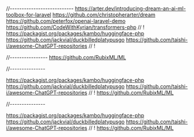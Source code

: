 //---------------------------
https://arter.dev/introducing-dream-an-ai-ml-toolbox-for-laravel
https://github.com/christopherarter/dream
https://github.com/peterfox/openai-laravel-demo
https://github.com/CodeWithKyrian/transformers-php // !
https://packagist.org/packages/kambo/huggingface-php
https://github.com/jackvial/duckbilledplatypusgo
https://github.com/taishi-i/awesome-ChatGPT-repositories   // !

//----------------
https://github.com/RubixML/ML


//---------------

https://packagist.org/packages/kambo/huggingface-php
https://github.com/jackvial/duckbilledplatypusgo
https://github.com/taishi-i/awesome-ChatGPT-repositories   // !
https://github.com/RubixML/ML


//---------------

https://packagist.org/packages/kambo/huggingface-php
https://github.com/jackvial/duckbilledplatypusgo
https://github.com/taishi-i/awesome-ChatGPT-repositories   // !
https://github.com/RubixML/ML


